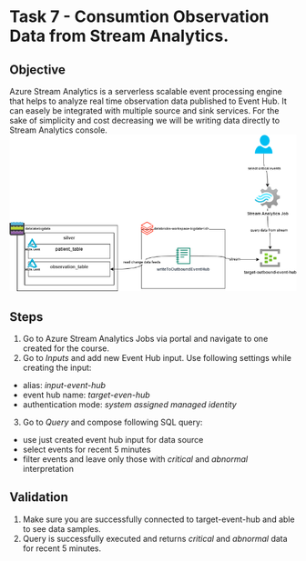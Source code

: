 

  
# Task 7 - Consumtion Observation Data from Stream Analytics.
## Objective 
Azure Stream Analytics is a serverless scalable event processing engine that helps to analyze real time observation data published to Event Hub. It can easely be integrated with multiple source and sink services. For the sake of simplicity and cost decreasing we will be writing data directly to Stream Analytics console. 
![context](https://raw.githubusercontent.com/stanislav-zhurich/azure-big-data-reference-architecture/main/images/task7-objective.png)

## Steps
1. Go to Azure Stream Analytics Jobs via portal and navigate to one created for the course.
2. Go to *Inputs* and add new Event Hub input. Use following settings while creating the input:
- alias: *input-event-hub*
- event hub name: *target-even-hub*
- authentication mode: *system assigned managed identity*
3. Go to *Query* and compose following SQL query:
- use just created event hub input for data source
- select events for recent 5 minutes
- filter events and leave only those with *critical* and *abnormal* interpretation
## Validation
1. Make sure you are successfully connected to target-event-hub and able to see data samples.
2. Query is successfully executed and returns *critical* and *abnormal* data for recent 5 minutes.

